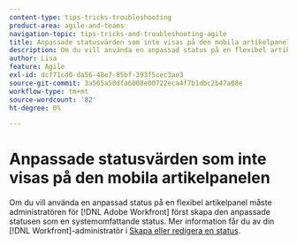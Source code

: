 ```yaml
---
content-type: tips-tricks-troubleshooting
product-area: agile-and-teams
navigation-topic: tips-tricks-and-troubleshooting-agile
title: Anpassade statusvärden som inte visas på den mobila artikelpanelen
description: Om du vill använda en anpassad status på en flexibel artikelpanel måste din  [!DNL Adobe Workfront] administratör först skapa den anpassade statusen som en systemomfattande status.
author: Lisa
feature: Agile
exl-id: dcf71cd0-da56-48e7-85bf-393f5cec3ae3
source-git-commit: 3a565a58dfa6008e00722eca4f7b1dbc2b47a08e
workflow-type: tm+mt
source-wordcount: '82'
ht-degree: 0%

---
```


# Anpassade statusvärden som inte visas på den mobila artikelpanelen

Om du vill använda en anpassad status på en flexibel artikelpanel måste administratören för [!DNL Adobe Workfront] först skapa den anpassade statusen som en systemomfattande status. Mer information får du av din [!DNL Workfront]-administratör i [Skapa eller redigera en status](../../administration-and-setup/customize-workfront/creating-custom-status-and-priority-labels/create-or-edit-a-status.md).
